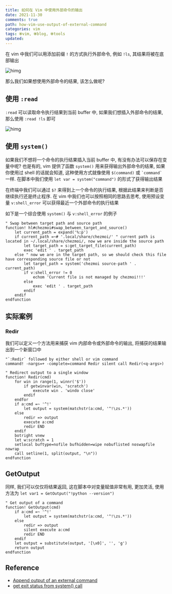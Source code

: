```yaml
---
title: 如何在 Vim 中使用外部命令的输出
date: 2021-11-30
comments: true
path: how-vim-use-output-of-external-command
categories: vim
tags: ⦿vim, ⦿blog, ⦿tools
updated:
---
```


在 vim 中我们可以用添加前缀 `!` 的方式执行外部命令, 例如 `!ls`, 其结果将被在底部输出

![himg](https://a.hanleylee.com/HKMS/2021-11-30211000.png?x-oss-process=style/WaMa)

那么我们如果想使用外部命令的结果, 该怎么做呢?

<!-- more -->

## 使用 `:read`

`:read` 可以读取命令执行结果到当前 buffer 中, 如果我们想插入外部命令的结果, 那么使用 `:read !ls` 即可

![himg](https://a.hanleylee.com/HKMS/2021-11-30220358.png?x-oss-process=style/WaMa)

## 使用 `system()`

如果我们不想将一个命令的执行结果插入当前 buffer 中, 有没有办法可以保存在变量中呢? 也是有的, vim 提供了函数 `system()` 用来获得输出外部命令的结果, 如果你使用过 shell 的话就会知道, 这种使用方式就像使用 `$(command)` 或 `` `command` `` 一样. 在脚本中我们使用 `let var = system("command")` 的形式了获得输出结果

在终端中我们可以通过 `$?` 来得到上一个命令的执行结果, 根据此结果来判断是否继续执行还是终止程序. 在 vim 中我们也可以按照相同的思路去思考, 使用预设变量 `v:shell_error` 可以获得最近一个外部命令的执行结果

如下是一个综合使用 `system()` 与 `v:shell_error` 的例子

```vim
" Swap between target path and source path
function! hl#chezmoi#swap_between_target_and_source()
    let current_path = expand('%:p')
    if current_path =~# '.local/share/chezmoi/' " current path is located in ~/.local/share/chezmoi/, now we are inside the source path
        let target_path = s:get_target_file(current_path)
        exec 'edit ' . target_path
    else " now we are in the target path, so we should check this file have corresponding source file or not
        let target_path = system('chezmoi source-path ' . current_path)
        if v:shell_error != 0
            echom 'Current file is not managed by chezmoi!!!'
        else
            exec 'edit ' . target_path
        endif
    endif
endfunction
```

## 实际案例

### Redir

我们可以定义一个方法用来捕获 vim 内部命令或外部命令的输出, 将捕获的结果输出到一个新窗口中

```vim
"`:Redir` followed by either shell or vim command
command! -nargs=+ -complete=command Redir silent call Redir(<q-args>)

" Redirect output to a single window
function! Redir(cmd)
    for win in range(1, winnr('$'))
        if getwinvar(win, 'scratch')
            execute win . 'windo close'
        endif
    endfor
    if a:cmd =~ '^!'
        let output = system(matchstr(a:cmd, '^!\zs.*'))
    else
        redir => output
        execute a:cmd
        redir END
    endif
    botright vnew
    let w:scratch = 1
    setlocal buftype=nofile bufhidden=wipe nobuflisted noswapfile nowrap
    call setline(1, split(output, "\n"))
endfunction
```

## GetOutput

同样, 我们可以仅仅将结果返回, 这在脚本中对变量赋值非常有用, 更加灵活, 使用方法为 `let var1 = GetOutput("!python --version")`

```vim
" Get output of a command
function! GetOutput(cmd)
    if a:cmd =~ '^!'
        let output = system(matchstr(a:cmd, '^!\zs.*'))
    else
        redir => output
        silent execute a:cmd
        redir END
    endif
    let output = substitute(output, '[\x0]', '', 'g')
    return output
endfunction
```

## Reference

- [Append output of an external command](https://vim.fandom.com/wiki/Append_output_of_an_external_command)
- [get exit status from system() call](https://vi.stackexchange.com/questions/19773/get-exit-status-from-system-call)
